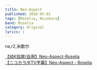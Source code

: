 ```yaml
---
title: Neo-Aspect
published: 2018-05-01
tags: [Roselia, Nicokara]
band: Roselia
category: Original
lyrics: |
---
```

na,r2,米歇尔

<summary>
    <a href="https://www.bilibili.com/video/BV1EyypY7EvB/">
        【纯K投屏/自用】Neo-Aspect-Roselia
    </a>
</summary>
<summary>
    <a href="https://www.bilibili.com/video/BV19UYCz5Eyz/">
        【ニコカラ/KTV字幕】Neo-Aspect - Roselia
    </a>
</summary>
